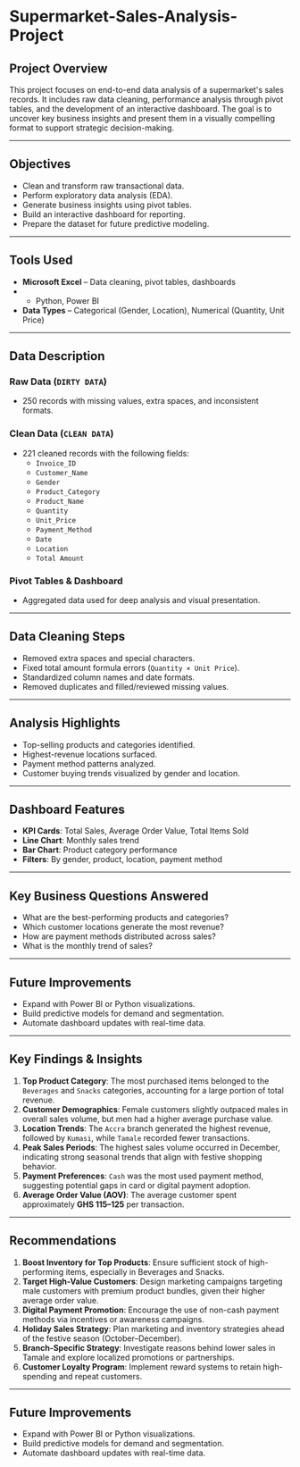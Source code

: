 # Supermarket-Sales-Analysis-Project

## Project Overview
This project focuses on end-to-end data analysis of a supermarket's sales records. It includes raw data cleaning, performance analysis through pivot tables, and the development of an interactive dashboard. The goal is to uncover key business insights and present them in a visually compelling format to support strategic decision-making.

---

## Objectives
- Clean and transform raw transactional data.
- Perform exploratory data analysis (EDA).
- Generate business insights using pivot tables.
- Build an interactive dashboard for reporting.
- Prepare the dataset for future predictive modeling.

---

## Tools Used
- **Microsoft Excel** – Data cleaning, pivot tables, dashboards
- * Python, Power BI
- **Data Types** – Categorical (Gender, Location), Numerical (Quantity, Unit Price)

---

## Data Description

### Raw Data (`DIRTY DATA`)
- 250 records with missing values, extra spaces, and inconsistent formats.

### Clean Data (`CLEAN DATA`)
- 221 cleaned records with the following fields:
  - `Invoice_ID`
  - `Customer_Name`
  - `Gender`
  - `Product_Category`
  - `Product_Name`
  - `Quantity`
  - `Unit_Price`
  - `Payment_Method`
  - `Date`
  - `Location`
  - `Total Amount`

### Pivot Tables & Dashboard
- Aggregated data used for deep analysis and visual presentation.

---

## Data Cleaning Steps
- Removed extra spaces and special characters.
- Fixed total amount formula errors (`Quantity × Unit Price`).
- Standardized column names and date formats.
- Removed duplicates and filled/reviewed missing values.

---

## Analysis Highlights
- Top-selling products and categories identified.
- Highest-revenue locations surfaced.
- Payment method patterns analyzed.
- Customer buying trends visualized by gender and location.

---

## Dashboard Features
- **KPI Cards**: Total Sales, Average Order Value, Total Items Sold
- **Line Chart**: Monthly sales trend
- **Bar Chart**: Product category performance
- **Filters**: By gender, product, location, payment method

---

## Key Business Questions Answered
- What are the best-performing products and categories?
- Which customer locations generate the most revenue?
- How are payment methods distributed across sales?
- What is the monthly trend of sales?

---

## Future Improvements
- Expand with Power BI or Python visualizations.
- Build predictive models for demand and segmentation.
- Automate dashboard updates with real-time data.

---

## Key Findings & Insights

1. **Top Product Category**: The most purchased items belonged to the `Beverages` and `Snacks` categories, accounting for a large portion of total revenue.
2. **Customer Demographics**: Female customers slightly outpaced males in overall sales volume, but men had a higher average purchase value.
3. **Location Trends**: The `Accra` branch generated the highest revenue, followed by `Kumasi`, while `Tamale` recorded fewer transactions.
4. **Peak Sales Periods**: The highest sales volume occurred in December, indicating strong seasonal trends that align with festive shopping behavior.
5. **Payment Preferences**: `Cash` was the most used payment method, suggesting potential gaps in card or digital payment adoption.
6. **Average Order Value (AOV)**: The average customer spent approximately **GHS 115–125** per transaction.

---

## Recommendations

1. **Boost Inventory for Top Products**: Ensure sufficient stock of high-performing items, especially in Beverages and Snacks.
2. **Target High-Value Customers**: Design marketing campaigns targeting male customers with premium product bundles, given their higher average order value.
3. **Digital Payment Promotion**: Encourage the use of non-cash payment methods via incentives or awareness campaigns.
4. **Holiday Sales Strategy**: Plan marketing and inventory strategies ahead of the festive season (October–December).
5. **Branch-Specific Strategy**: Investigate reasons behind lower sales in Tamale and explore localized promotions or partnerships.
6. **Customer Loyalty Program**: Implement reward systems to retain high-spending and repeat customers.

---

## Future Improvements
- Expand with Power BI or Python visualizations.
- Build predictive models for demand and segmentation.
- Automate dashboard updates with real-time data.
